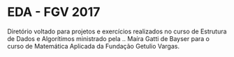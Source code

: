 # EDA - FGV 2017

Diretório voltado para projetos e exercícios realizados no curso de Estrutura de Dados e Algorítimos ministrado pela .. Maíra Gatti de Bayser para o curso de Matemática Aplicada da Fundação Getulio Vargas.
